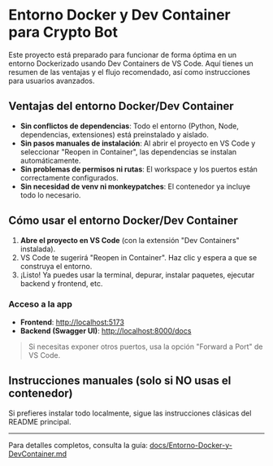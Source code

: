 # Entorno Docker y Dev Container para Crypto Bot

Este proyecto está preparado para funcionar de forma óptima en un entorno Dockerizado usando Dev Containers de VS Code. Aquí tienes un resumen de las ventajas y el flujo recomendado, así como instrucciones para usuarios avanzados.

## Ventajas del entorno Docker/Dev Container
- **Sin conflictos de dependencias**: Todo el entorno (Python, Node, dependencias, extensiones) está preinstalado y aislado.
- **Sin pasos manuales de instalación**: Al abrir el proyecto en VS Code y seleccionar "Reopen in Container", las dependencias se instalan automáticamente.
- **Sin problemas de permisos ni rutas**: El workspace y los puertos están correctamente configurados.
- **Sin necesidad de venv ni monkeypatches**: El contenedor ya incluye todo lo necesario.

## Cómo usar el entorno Docker/Dev Container
1. **Abre el proyecto en VS Code** (con la extensión "Dev Containers" instalada).
2. VS Code te sugerirá "Reopen in Container". Haz clic y espera a que se construya el entorno.
3. ¡Listo! Ya puedes usar la terminal, depurar, instalar paquetes, ejecutar backend y frontend, etc.

### Acceso a la app
- **Frontend**: [http://localhost:5173](http://localhost:5173)
- **Backend (Swagger UI)**: [http://localhost:8000/docs](http://localhost:8000/docs)

> Si necesitas exponer otros puertos, usa la opción "Forward a Port" de VS Code.

## Instrucciones manuales (solo si NO usas el contenedor)
Si prefieres instalar todo localmente, sigue las instrucciones clásicas del README principal.

---

Para detalles completos, consulta la guía: [docs/Entorno-Docker-y-DevContainer.md](docs/Entorno-Docker-y-DevContainer.md)
